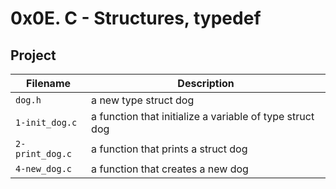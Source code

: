 # 0x0E. C - Structures, typedef

## Project

| Filename | Description |
| -------- | ----------- |
| `dog.h` | a new type struct dog |
| `1-init_dog.c` | a function that initialize a variable of type struct dog |
| `2-print_dog.c` | a function that prints a struct dog |
| `4-new_dog.c` | a function that creates a new dog |
